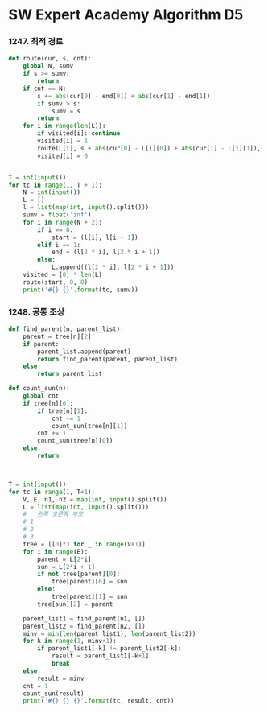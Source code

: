 # SW Expert Academy Algorithm D5

### 1247. 최적 경로

```python
def route(cur, s, cnt):
    global N, sumv
    if s >= sumv:
        return
    if cnt == N:
        s += abs(cur[0] - end[0]) + abs(cur[1] - end[1])
        if sumv > s:
            sumv = s
        return
    for i in range(len(L)):
        if visited[i]: continue
        visited[i] = 1
        route(L[i], s + abs(cur[0] - L[i][0]) + abs(cur[1] - L[i][1]), cnt + 1)
        visited[i] = 0


T = int(input())
for tc in range(1, T + 1):
    N = int(input())
    L = []
    l = list(map(int, input().split()))
    sumv = float('inf')
    for i in range(N + 2):
        if i == 0:
            start = (l[i], l[i + 1])
        elif i == 1:
            end = (l[2 * i], l[2 * i + 1])
        else:
            L.append((l[2 * i], l[2 * i + 1]))
    visited = [0] * len(L)
    route(start, 0, 0)
    print('#{} {}'.format(tc, sumv))
```

### 1248. 공통 조상

```python
def find_parent(n, parent_list):
    parent = tree[n][2]
    if parent:
        parent_list.append(parent)
        return find_parent(parent, parent_list)
    else:
        return parent_list

def count_sun(n):
    global cnt
    if tree[n][0]:
        if tree[n][1]:
            cnt += 1
            count_sun(tree[n][1])
        cnt += 1
        count_sun(tree[n][0])
    else:
        return



T = int(input())
for tc in range(1, T+1):
    V, E, n1, n2 = map(int, input().split())
    L = list(map(int, input().split()))
    #   왼쪽 오른쪽 부모
    # 1
    # 2
    # 3
    tree = [[0]*3 for _ in range(V+1)]
    for i in range(E):
        parent = L[2*i]
        sun = L[2*i + 1]
        if not tree[parent][0]:
            tree[parent][0] = sun
        else:
            tree[parent][1] = sun
        tree[sun][2] = parent

    parent_list1 = find_parent(n1, [])
    parent_list2 = find_parent(n2, [])
    minv = min(len(parent_list1), len(parent_list2))
    for k in range(1, minv+1):
        if parent_list1[-k] != parent_list2[-k]:
            result = parent_list1[-k+1]
            break
    else:
        result = minv
    cnt = 1
    count_sun(result)
    print('#{} {} {}'.format(tc, result, cnt))
```

### 

```python

```

### 

```python

```

### 

```python

```

### 

```python

```

### 

```python

```

### 

```python

```

### 

```python

```

### 

```python

```

### 

```python

```

### 

```python

```

### 

```python

```

### 

```python

```

### 

```python

```

### 

```python

```

### 

```python

```

### 

```python

```

### 

```python

```

### 

```python

```

### 

```python

```

### 

```python

```

### 

```python

```

### 

```python

```

### 

```python

```

### 

```python

```

### 

```python

```

### 

```python

```

### 

```python

```





